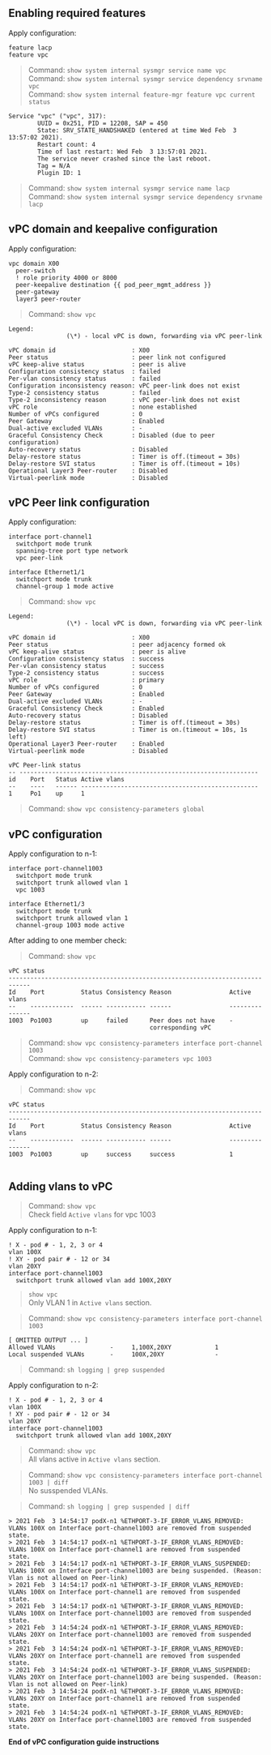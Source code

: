 
## Enabling required features

Apply configuration:
```
feature lacp
feature vpc
```

> Command: `show system internal sysmgr service name vpc`  
> Command: `show system internal sysmgr service dependency srvname vpc`  
> Command: `show system internal feature-mgr feature vpc current status`  

```
Service "vpc" ("vpc", 317):
        UUID = 0x251, PID = 12208, SAP = 450
        State: SRV_STATE_HANDSHAKED (entered at time Wed Feb  3 13:57:02 2021).
        Restart count: 4
        Time of last restart: Wed Feb  3 13:57:01 2021.
        The service never crashed since the last reboot.
        Tag = N/A
        Plugin ID: 1
```

> Command: `show system internal sysmgr service name lacp`  
> Command: `show system internal sysmgr service dependency srvname lacp`  


## vPC domain and keepalive configuration

Apply configuration:
```
vpc domain X00
  peer-switch
  ! role priority 4000 or 8000
  peer-keepalive destination {{ pod_peer_mgmt_address }}
  peer-gateway
  layer3 peer-router
```

> Command: `show vpc`  

```
Legend:
                (\*) - local vPC is down, forwarding via vPC peer-link

vPC domain id                     : X00 
Peer status                       : peer link not configured
vPC keep-alive status             : peer is alive
Configuration consistency status  : failed
Per-vlan consistency status       : failed
Configuration inconsistency reason: vPC peer-link does not exist
Type-2 consistency status         : failed  
Type-2 inconsistency reason       : vPC peer-link does not exist
vPC role                          : none established
Number of vPCs configured         : 0   
Peer Gateway                      : Enabled
Dual-active excluded VLANs        : -
Graceful Consistency Check        : Disabled (due to peer configuration)
Auto-recovery status              : Disabled
Delay-restore status              : Timer is off.(timeout = 30s)
Delay-restore SVI status          : Timer is off.(timeout = 10s)
Operational Layer3 Peer-router    : Disabled
Virtual-peerlink mode             : Disabled
```

## vPC Peer link configuration

Apply configuration:
```
interface port-channel1
  switchport mode trunk
  spanning-tree port type network
  vpc peer-link

interface Ethernet1/1
  switchport mode trunk
  channel-group 1 mode active
```

> Command: `show vpc`  

```
Legend:
                (\*) - local vPC is down, forwarding via vPC peer-link

vPC domain id                     : X00 
Peer status                       : peer adjacency formed ok
vPC keep-alive status             : peer is alive
Configuration consistency status  : success 
Per-vlan consistency status       : success
Type-2 consistency status         : success 
vPC role                          : primary                     
Number of vPCs configured         : 0
Peer Gateway                      : Enabled
Dual-active excluded VLANs        : -
Graceful Consistency Check        : Enabled
Auto-recovery status              : Disabled
Delay-restore status              : Timer is off.(timeout = 30s)
Delay-restore SVI status          : Timer is on.(timeout = 10s, 1s left)
Operational Layer3 Peer-router    : Enabled
Virtual-peerlink mode             : Disabled

vPC Peer-link status
-- ------------------------------------------------------------------
id    Port   Status Active vlans
--    ----   ------ -------------------------------------------------
1     Po1    up     1
```

> Command: `show vpc consistency-parameters global`  

## vPC configuration

Apply configuration to n-1:
```
interface port-channel1003
  switchport mode trunk
  switchport trunk allowed vlan 1
  vpc 1003

interface Ethernet1/3
  switchport mode trunk
  switchport trunk allowed vlan 1
  channel-group 1003 mode active
```

After adding to one member check:
> Command: `show vpc`  
```
vPC status
----------------------------------------------------------------------------
Id    Port          Status Consistency Reason                Active vlans
--    ------------  ------ ----------- ------                ---------------
1003  Po1003        up     failed      Peer does not have    -                           
                                       corresponding vPC        
```

> Command: `show vpc consistency-parameters interface port-channel 1003`  
> Command: `show vpc consistency-parameters vpc 1003`  

Apply configuration to n-2:

> Command: `show vpc`  

```
vPC status
----------------------------------------------------------------------------
Id    Port          Status Consistency Reason                Active vlans
--    ------------  ------ ----------- ------                ---------------
1003  Po1003        up     success     success               1                           
                                                                                         
```

## Adding vlans to vPC

> Command: `show vpc`  
Check field `Active vlans` for vpc 1003

Apply configuration to n-1:
```
! X - pod # - 1, 2, 3 or 4
vlan 100X
! XY - pod pair # - 12 or 34
vlan 20XY
interface port-channel1003
  switchport trunk allowed vlan add 100X,20XY
```

> `show vpc`  
 Only VLAN 1 in `Active vlans` section.

> Command: `show vpc consistency-parameters interface port-channel 1003`  

```
[ OMITTED OUTPUT ... ]            
Allowed VLANs               -     1,100X,20XY            1                     
Local suspended VLANs       -     100X,20XY              -
```

> Command: `sh logging | grep suspended`  

Apply configuration to n-2:
```
! X - pod # - 1, 2, 3 or 4
vlan 100X
! XY - pod pair # - 12 or 34
vlan 20XY
interface port-channel1003
  switchport trunk allowed vlan add 100X,20XY
```

> Command: `show vpc`  
 All vlans active in `Active vlans` section.  

> Command: `show vpc consistency-parameters interface port-channel 1003 | diff`  
No susspended VLANs.  

> Command: `sh logging | grep suspended | diff`  

```
> 2021 Feb  3 14:54:17 podX-n1 %ETHPORT-3-IF_ERROR_VLANS_REMOVED: VLANs 100X on Interface port-channel1003 are removed from suspended state.
> 2021 Feb  3 14:54:17 podX-n1 %ETHPORT-3-IF_ERROR_VLANS_REMOVED: VLANs 100X on Interface port-channel1 are removed from suspended state.
> 2021 Feb  3 14:54:17 podX-n1 %ETHPORT-3-IF_ERROR_VLANS_SUSPENDED: VLANs 100X on Interface port-channel1003 are being suspended. (Reason: Vlan is not allowed on Peer-link)
> 2021 Feb  3 14:54:17 podX-n1 %ETHPORT-3-IF_ERROR_VLANS_REMOVED: VLANs 100X on Interface port-channel1 are removed from suspended state.
> 2021 Feb  3 14:54:17 podX-n1 %ETHPORT-3-IF_ERROR_VLANS_REMOVED: VLANs 100X on Interface port-channel1003 are removed from suspended state.
> 2021 Feb  3 14:54:24 podX-n1 %ETHPORT-3-IF_ERROR_VLANS_REMOVED: VLANs 20XY on Interface port-channel1003 are removed from suspended state.
> 2021 Feb  3 14:54:24 podX-n1 %ETHPORT-3-IF_ERROR_VLANS_REMOVED: VLANs 20XY on Interface port-channel1 are removed from suspended state.
> 2021 Feb  3 14:54:24 podX-n1 %ETHPORT-3-IF_ERROR_VLANS_SUSPENDED: VLANs 20XY on Interface port-channel1003 are being suspended. (Reason: Vlan is not allowed on Peer-link)
> 2021 Feb  3 14:54:24 podX-n1 %ETHPORT-3-IF_ERROR_VLANS_REMOVED: VLANs 20XY on Interface port-channel1 are removed from suspended state.
> 2021 Feb  3 14:54:24 podX-n1 %ETHPORT-3-IF_ERROR_VLANS_REMOVED: VLANs 20XY on Interface port-channel1003 are removed from suspended state.
```

**End of vPC configuration guide instructions**